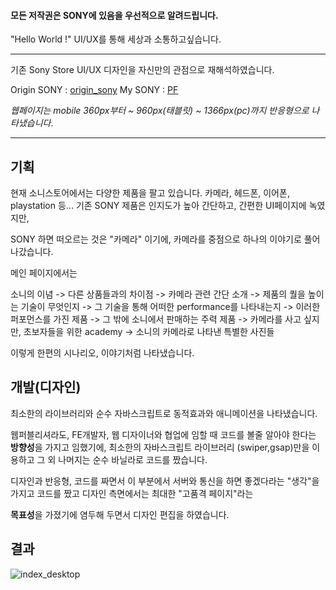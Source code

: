 #### 모든 저작권은 SONY에 있음을 우선적으로 알려드립니다.

"Hello World !" UI/UX를 통해 세상과 소통하고싶습니다.

---

기존 Sony Store UI/UX 디자인을 자신만의 관점으로 재해석하였습니다. 

Origin SONY : [origin_sony](https://store.sony.co.kr/)
My SONY : [PF](http://lunna.dothome.co.kr/)


*웹페이지는 mobile 360px부터 ~ 960px(태블릿) ~ 1366px(pc)까지 반응형으로 나타냈습니다*. 

---

## 기획

현재 소니스토어에서는 다양한 제품을 팔고 있습니다. 카메라, 헤드폰, 이어폰, playstation 등...
기존 SONY 제품은 인지도가 높아 간단하고, 간편한 UI페이지에 녹였지만, 

SONY 하면 떠오르는 것은 "카메라" 이기에, 카메라를 중점으로 하나의 이야기로 풀어나갔습니다. 

메인 페이지에서는 

소니의 이념 -> 다른 상품들과의 차이점 -> 카메라 관련 간단 소개
-> 제품의 퀄을 높이는 기술이 무엇인지 -> 그 기술을 통해 어떠한 performance를 나타내는지 -> 이러한 퍼포먼스를 가진 제품 
-> 그 밖에 소니에서 판매하는 주력 제품
-> 카메라를 사고 싶지만, 초보자들을 위한 academy -> 소니의 카메라로 나타낸 특별한 사진들 

이렇게 한편의 시나리오, 이야기처럼 나타냈습니다.

## 개발(디자인)

최소한의 라이브러리와 순수 자바스크립트로 동적효과와 애니메이션을 나타냈습니다. 

웹퍼블리셔라도, FE개발자, 웹 디자이너와 협업에 임할 때 코드를 볼줄 알아야 한다는 **방향성**을 가지고 임했기에, 
최소한의 자바스크립트 라이브러리 (swiper,gsap)만을 이용하고 그 외 나머지는 순수 바닐라로 코드를 짰습니다. 

디자인과 반응형, 코드를 짜면서 이 부분에서 서버와 통신을 하면 좋겠다라는 "생각"을 가지고 코드를 짰고 디자인 측면에서는 최대한 "고품격 페이지"라는 

**목표성**을 가졌기에 염두해 두면서 디자인 편집을 하였습니다. 



## 결과
<img alt='index_desktop' src='https://github.com/lunaxislu/SONY-web-publisher-PF/issues/1#issue-2190570740'>




